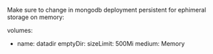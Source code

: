 Make sure to change in mongodb deployment persistent for ephimeral storage on memory:

volumes:
  - name: datadir
    emptyDir:
      sizeLimit: 500Mi
      medium: Memory
